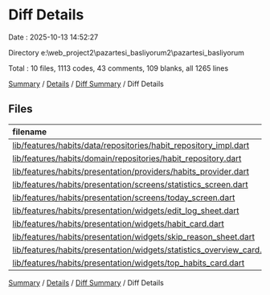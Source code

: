 # Diff Details

Date : 2025-10-13 14:52:27

Directory e:\\web_project2\\pazartesi_basliyorum2\\pazartesi_basliyorum

Total : 10 files,  1113 codes, 43 comments, 109 blanks, all 1265 lines

[Summary](results.md) / [Details](details.md) / [Diff Summary](diff.md) / Diff Details

## Files
| filename | language | code | comment | blank | total |
| :--- | :--- | ---: | ---: | ---: | ---: |
| [lib/features/habits/data/repositories/habit\_repository\_impl.dart](/lib/features/habits/data/repositories/habit_repository_impl.dart) | Dart | 2 | 0 | 0 | 2 |
| [lib/features/habits/domain/repositories/habit\_repository.dart](/lib/features/habits/domain/repositories/habit_repository.dart) | Dart | 1 | 0 | 0 | 1 |
| [lib/features/habits/presentation/providers/habits\_provider.dart](/lib/features/habits/presentation/providers/habits_provider.dart) | Dart | 2 | 0 | 0 | 2 |
| [lib/features/habits/presentation/screens/statistics\_screen.dart](/lib/features/habits/presentation/screens/statistics_screen.dart) | Dart | 228 | 11 | 27 | 266 |
| [lib/features/habits/presentation/screens/today\_screen.dart](/lib/features/habits/presentation/screens/today_screen.dart) | Dart | -25 | 1 | 0 | -24 |
| [lib/features/habits/presentation/widgets/edit\_log\_sheet.dart](/lib/features/habits/presentation/widgets/edit_log_sheet.dart) | Dart | 467 | 10 | 34 | 511 |
| [lib/features/habits/presentation/widgets/habit\_card.dart](/lib/features/habits/presentation/widgets/habit_card.dart) | Dart | -77 | 4 | 2 | -71 |
| [lib/features/habits/presentation/widgets/skip\_reason\_sheet.dart](/lib/features/habits/presentation/widgets/skip_reason_sheet.dart) | Dart | 236 | 9 | 24 | 269 |
| [lib/features/habits/presentation/widgets/statistics\_overview\_card.dart](/lib/features/habits/presentation/widgets/statistics_overview_card.dart) | Dart | 143 | 3 | 9 | 155 |
| [lib/features/habits/presentation/widgets/top\_habits\_card.dart](/lib/features/habits/presentation/widgets/top_habits_card.dart) | Dart | 136 | 5 | 13 | 154 |

[Summary](results.md) / [Details](details.md) / [Diff Summary](diff.md) / Diff Details